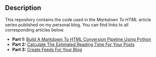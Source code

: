 ## Description

This repository contains the code used in the *Markdown To HTML* article series published on my personal blog.
You can find links to all corresponding articles below.

- **Part 1:** [Build A Markdown To HTML Conversion Pipeline Using Python](https://florian-dahlitz.de/blog/build-a-markdown-to-html-conversion-pipeline-using-python)
- **Part 2:** [Calculate The Estimated Reading Time For Your Posts](https://florian-dahlitz.de/blog/calculate-the-estimated-reading-time-for-your-posts)
- **Part 3:** [Create Feeds For Your Blog](https://florian-dahlitz.de/blog/create-feeds-for-your-blog)
